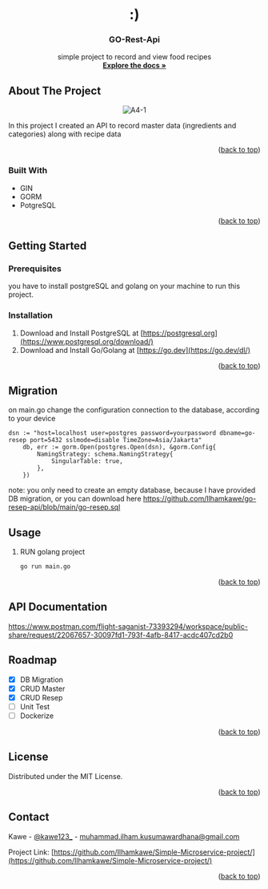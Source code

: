 <!-- PROJECT LOGO -->
<br />
<div align="center">

  <h1>:)</h1>

<h3 align="center">GO-Rest-Api</h3>

  <p align="center">
   simple project to record and view food recipes
    <br />
    <a href="https://github.com/github_username/repo_name"><strong>Explore the docs »</strong></a>
  </p>
</div>





<!-- ABOUT THE PROJECT -->
## About The Project

<p align="center">
  <img src="https://i.ibb.co/F4jjTsg/microservice-diagram.jpg" alt="A4-1" border="0" />
</p>

In this project I created an API to record master data (ingredients and categories) along with recipe data

<p align="right">(<a href="#readme-top">back to top</a>)</p>



### Built With

* GIN
* GORM
* PotgreSQL
<p align="right">(<a href="#readme-top">back to top</a>)</p>



<!-- GETTING STARTED -->
## Getting Started


### Prerequisites

you have to install postgreSQL and golang on your machine to run this project.


### Installation

1. Download and Install PostgreSQL at [https://postgresql.org](https://www.postgresql.org/download/)
2. Download and Install Go/Golang at [https://go.dev](https://go.dev/dl/)


<p align="right">(<a href="#readme-top">back to top</a>)</p>

## Migration
on main.go change the configuration connection to the database, according to your device
```
dsn := "host=localhost user=postgres password=yourpassword dbname=go-resep port=5432 sslmode=disable TimeZone=Asia/Jakarta"
	db, err := gorm.Open(postgres.Open(dsn), &gorm.Config{
		NamingStrategy: schema.NamingStrategy{
			SingularTable: true,
		},
	})
```
note:
you only need to create an empty database, because I have provided DB migration, or 
you can download here https://github.com/Ilhamkawe/go-resep-api/blob/main/go-resep.sql

## Usage

1. RUN golang project
   
   ```sh
   go run main.go
   ```

<p align="right">(<a href="#readme-top">back to top</a>)</p>


## API Documentation

https://www.postman.com/flight-saganist-73393294/workspace/public-share/request/22067657-30097fd1-793f-4afb-8417-acdc407cd2b0

<!-- ROADMAP -->
## Roadmap

- [X] DB Migration
- [X] CRUD Master 
- [X] CRUD Resep
- [ ] Unit Test
- [ ] Dockerize

<p align="right">(<a href="#readme-top">back to top</a>)</p>

<!-- LICENSE -->
## License

Distributed under the MIT License.

<p align="right">(<a href="#readme-top">back to top</a>)</p>

<!-- CONTACT -->
## Contact

Kawe - [@kawe123_](https://www.instagram.com/kawe123_/) - muhammad.ilham.kusumawardhana@gmail.com

Project Link: [https://github.com/Ilhamkawe/Simple-Microservice-project/](https://github.com/Ilhamkawe/Simple-Microservice-project/)

<p align="right">(<a href="#readme-top">back to top</a>)</p>
